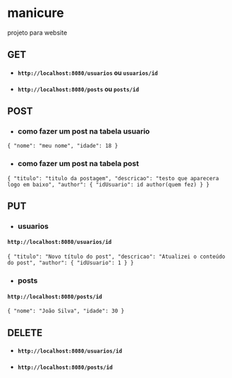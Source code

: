 # manicure
projeto para website 

## GET
- #### `http://localhost:8080/usuarios` ou `usuarios/id`
- #### `http://localhost:8080/posts` ou `posts/id`

## POST
- ### como fazer um post na tabela usuario<br>
`{
  "nome": "meu nome",
  "idade": 18
}`
- ### como fazer um post na tabela post<br>
`{
  "titulo": "titulo da postagem",
  "descricao": "testo que aparecera logo em baixo",
  "author": {
    "idUsuario": id author(quem fez)
  }
}`

## PUT
- ### usuarios<br>
#### `http://localhost:8080/usuarios/id`<br>
`{
  "titulo": "Novo título do post",
  "descricao": "Atualizei o conteúdo do post",
  "author": {
    "idUsuario": 1
  }
}`
- ### posts<br>
#### `http://localhost:8080/posts/id`<br>
`{
  "nome": "João Silva",
  "idade": 30
}`

## DELETE
- #### `http://localhost:8080/usuarios/id`
- #### `http://localhost:8080/posts/id`